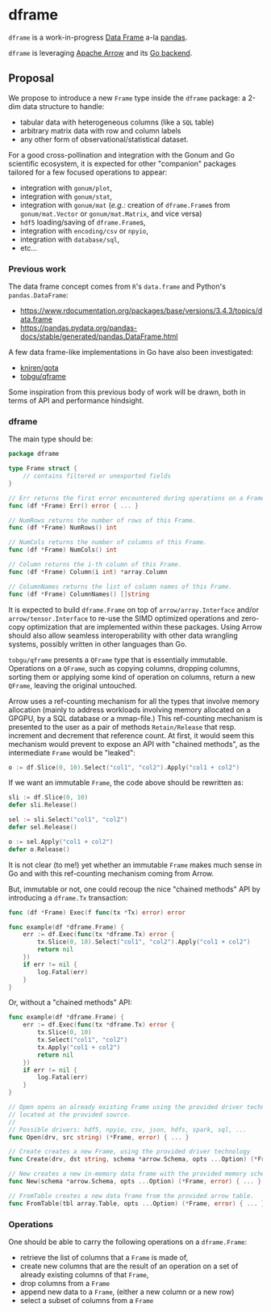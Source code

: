 # dframe

`dframe` is a work-in-progress [Data Frame](https://en.wikipedia.org/wiki/Pandas_%28software%29) a-la [pandas](https://pandas.pydata.org/pandas-docs/stable/index.html).

`dframe` is leveraging [Apache Arrow](https://arrow.apache.org/) and its [Go backend](https://godoc.org/github.com/apache/arrow/go/arrow).

## Proposal

We propose to introduce a new `Frame` type inside the `dframe` package: a 2-dim data structure to handle:

- tabular data with heterogeneous columns (like a `SQL` table)
- arbitrary matrix data with row and column labels
- any other form of observational/statistical dataset.

For a good cross-pollination and integration with the Gonum and Go scientific ecosystem, it is expected for other "companion" packages tailored for a few focused operations to appear:

- integration with `gonum/plot`,
- integration with `gonum/stat`,
- integration with `gonum/mat` (_e.g.:_ creation of `dframe.Frame`s from `gonum/mat.Vector` or `gonum/mat.Matrix`, and vice versa)
- `hdf5` loading/saving of `dframe.Frame`s,
- integration with `encoding/csv` or `npyio`,
- integration with `database/sql`,
- etc...

### Previous work

The data frame concept comes from `R`'s `data.frame` and Python's `pandas.DataFrame`:

- https://www.rdocumentation.org/packages/base/versions/3.4.3/topics/data.frame
- https://pandas.pydata.org/pandas-docs/stable/generated/pandas.DataFrame.html

A few data frame-like implementations in Go have also been investigated:

- [kniren/gota](https://github.com/kniren/gota)
- [tobgu/qframe](https://github.com/tobgu/qframe)

Some inspiration from this previous body of work will be drawn, both in terms of API and performance hindsight.

### dframe

The main type should be:

```go
package dframe

type Frame struct {
	// contains filtered or unexported fields
}

// Err returns the first error encountered during operations on a Frame.
func (df *Frame) Err() error { ... }

// NumRows returns the number of rows of this Frame.
func (df *Frame) NumRows() int

// NumCols returns the number of columns of this Frame.
func (df *Frame) NumCols() int

// Column returns the i-th column of this Frame.
func (df *Frame) Column(i int) *array.Column

// ColumnNames returns the list of column names of this Frame.
func (df *Frame) ColumnNames() []string
```

It is expected to build `dframe.Frame` on top of `arrow/array.Interface` and/or `arrow/tensor.Interface` to re-use the SIMD optimized operations and zero-copy optimization that are implemented within these packages.
Using Arrow should also allow seamless interoperability with other data wrangling systems, possibly written in other languages than Go.

`tobgu/qframe` presents a `QFrame` type that is essentially immutable.
Operations on a `QFrame`, such as copying columns, dropping columns, sorting them or applying some kind of operation on columns, return a new `QFrame`, leaving the original untouched.

Arrow uses a ref-counting mechanism for all the types that involve memory allocation (mainly to address workloads involving memory allocated on a GPGPU, by a SQL database or a mmap-file.)
This ref-counting mechanism is presented to the user as a pair of methods `Retain/Release` that resp. increment and decrement that reference count.
At first, it would seem this mechanism would prevent to expose an API with "chained methods", as the intermediate `Frame` would be "leaked":

```go
o := df.Slice(0, 10).Select("col1", "col2").Apply("col1 + col2")
```

If we want an immutable `Frame`, the code above should be rewritten as:

```go
sli := df.Slice(0, 10)
defer sli.Release()

sel := sli.Select("col1", "col2")
defer sel.Release()

o := sel.Apply("col1 + col2")
defer o.Release()
```
It is not clear (to me!) yet whether an immutable `Frame` makes much sense in Go and with this ref-counting mechanism coming from Arrow.

But, immutable or not, one could recoup the nice "chained methods" API by introducing a `dframe.Tx` transaction:

```go
func (df *Frame) Exec(f func(tx *Tx) error) error

func example(df *dframe.Frame) {
	err := df.Exec(func(tx *dframe.Tx) error {
		tx.Slice(0, 10).Select("col1", "col2").Apply("col1 + col2")
		return nil
	})
	if err != nil {
		log.Fatal(err)
	}
}
```

Or, without a "chained methods" API:

```go
func example(df *dframe.Frame) {
	err := df.Exec(func(tx *dframe.Tx) error {
		tx.Slice(0, 10)
		tx.Select("col1", "col2")
		tx.Apply("col1 + col2")
		return nil
	})
	if err != nil {
		log.Fatal(err)
	}
}
```

```go
// Open opens an already existing Frame using the provided driver technology,
// located at the provided source.
//
// Possible drivers: hdf5, npyio, csv, json, hdfs, spark, sql, ...
func Open(drv, src string) (*Frame, error) { ... }

// Create creates a new Frame, using the provided driver technology
func Create(drv, dst string, schema *arrow.Schema, opts ...Option) (*Frame, error) { ... }

// New creates a new in-memory data frame with the provided memory schema.
func New(schema *arrow.Schema, opts ...Option) (*Frame, error) { ... }

// FromTable creates a new data frame from the provided arrow table.
func FromTable(tbl array.Table, opts ...Option) (*Frame, error) { ... }
```

### Operations

One should be able to carry the following operations on a `dframe.Frame`:

- retrieve the list of columns that a `Frame` is made of,
- create new columns that are the result of an operation on a set of already existing columns of that `Frame`,
- drop columns from a `Frame`
- append new data to a `Frame`, (either a new column or a new row)
- select a subset of columns from a `Frame`
